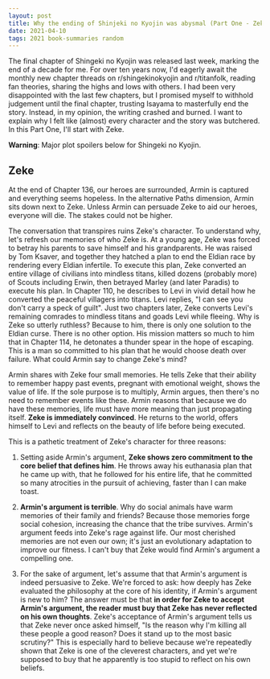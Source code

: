```yaml
---
layout: post
title: Why the ending of Shinjeki no Kyojin was abysmal (Part One - Zeke)
date: 2021-04-10
tags: 2021 book-summaries random
---
```


The final chapter of Shingeki no Kyojin was released last week, marking the end of a decade
for me. 
For over ten years now, I'd eagerly await the monthly new chapter threads on 
r/shingekinokyojin and r/titanfolk, reading fan theories, sharing the highs and lows with others. I had been very
disappointed with the last few chapters, but I promised myself to withhold judgement until
the final chapter, trusting Isayama to masterfully end the story. Instead, in my opinion,
the writing crashed and burned. I want to explain why I felt like (almost) every character
 and the story was butchered. In this Part One, I'll start with Zeke.

__Warning__: Major plot spoilers below for Shingeki no Kyojin.

## Zeke

At the end of Chapter 136, our heroes are surrounded, Armin is captured and everything seems hopeless.
In the alternative Paths dimension, Armin sits down next to Zeke. Unless Armin can persuade
Zeke to aid our heroes, everyone will die. The stakes could not be higher.

The conversation that transpires ruins Zeke's character. To understand why, let's refresh
our memories of who Zeke is. At a young age,
Zeke was forced to betray his parents to save himself and his grandparents. He was raised
by Tom Ksaver, and together they hatched a plan to end the Eldian race by rendering every
Eldian infertile. To execute this plan, Zeke converted an entire village of civilians
into mindless titans, killed dozens (probably more) of Scouts including Erwin, then
betrayed Marley (and later Paradis) to execute his plan. In Chapter 110, he describes
to Levi in vivid detail
how he converted the peaceful villagers into titans. Levi replies, "I can see you don't carry a
speck of guilt". Just two chapters later, Zeke converts Levi's remaining comrades to mindless
titans and goads Levi while fleeing. Why is Zeke so utterly ruthless? Because to
him, there is only one solution to the Eldian curse. There is no other option. His mission
matters so much to him that in Chapter 114, he detonates a thunder spear
in the hope of escaping. This is a man so committed to his plan that he would choose
death over failure. What could Armin say to change Zeke's mind?

Armin shares with Zeke four small memories. He tells Zeke that their ability to remember
happy past events, pregnant with emotional weight, shows the value of life. If the
sole purpose is to multiply, Armin argues, then there's no need to remember events like these.
Armin reasons that because we do have these memories, life must have more meaning than just 
propagating itself. __Zeke is immediately convinced__. He returns to the world,
offers himself to Levi and reflects on the beauty of life before being executed.

This is a pathetic treatment of Zeke's character for three reasons:

1. Setting aside Armin's argument, __Zeke shows zero commitment to the core belief that 
   defines him__.
He throws away his euthanasia plan that he came up with, that he followed for his entire life,
that he committed so many atrocities in the pursuit of achieving, faster than I can make toast.
   
2. __Armin's argument is terrible__. Why do social animals have warm
memories of their family and friends? Because those memories forge social cohesion,
increasing the chance that the tribe survives. Armin's argument feeds into Zeke's rage
against life. Our most cherished memories are not even our own; it's just an evolutionary
adaptation to improve our fitness. I can't buy that Zeke would find Armin's argument a
compelling one.
   
3. For the sake of argument, let's assume that that Armin's argument
is indeed persuasive to Zeke. We're forced to ask: how deeply has Zeke evaluated the
philosophy at the core of his identity, if Armin's argument is new to him? The answer must
be that __in order for Zeke to accept Armin's argument, the reader must buy that
   Zeke has never reflected on his own thoughts__. Zeke's acceptance of Armin's argument
   tells us that Zeke never once asked himself, "Is the reason why I'm killing all these
   people a good reason? Does it stand up to the most basic scrutiny?" This is especially
   hard to believe because we're repeatedly shown that Zeke is one of the cleverest 
   characters, and yet we're supposed to buy that he apparently is too stupid to 
   reflect on his own beliefs.
